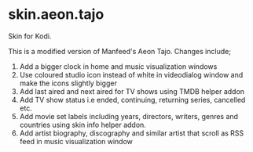 # skin.aeon.tajo

Skin for Kodi.

This is a modified version of Manfeed's Aeon Tajo. Changes include;
1.	Add a bigger clock in home and music visualization windows
2.	Use coloured studio icon instead of white in videodialog window and make the icons slightly bigger
3.	Add last aired and next aired for TV shows using TMDB helper addon
4.	Add TV show status i.e ended, continuing, returning series, cancelled etc.
5.	Add movie set labels including years, directors, writers, genres and countries using skin info helper addon.
6.	Add artist biography, discography and similar artist that scroll as RSS feed in music visualization window
